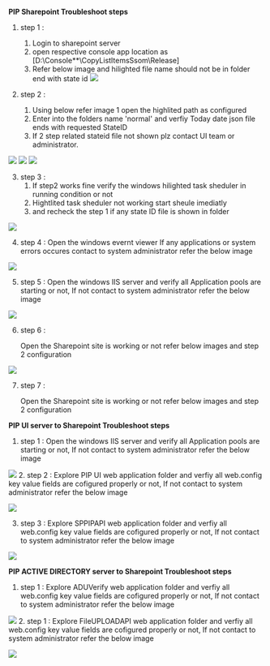 
**PIP Sharepoint Troubleshoot steps**
1. step 1 :
   1.  Login to sharepoint server
   2.  open respective console app location as [D:\Console**\CopyListItemsSsom\Release]
   3.  Refer below image and hilighted file name should not be in folder end with state id 
![](images/step1.PNG)

2. step 2 :

   1. Using below refer image 1 open the highlited path as configured 
   2. Enter into the folders name 'normal' and verfiy Today date json file ends with requested StateID
   3. If 2 step related stateid file not shown plz contact UI team or administrator.
  

![](images/step2.PNG)
![](images/step3.PNG)
![](images/step4.PNG)

3. step 3 :
    1. If step2 works fine verify the windows hilighted task sheduler in running condition or not  
    2. Hightlited task sheduler not working start sheule imediatly
    3. and recheck the step 1 if any state ID file is shown in folder

![](images/step6.PNG)

4. step 4 :
   Open the windows evernt viewer If any applications or system errors occures contact to system administrator refer the below image 
    
![](images/step7.PNG)

5. step 5 :
  Open the windows IIS server and verify all Application pools are starting or not, If not contact to system administrator refer the below image 
 
![](images/step8.PNG)

6. step 6 :

   Open the Sharepoint site is working or not refer below images and step 2 configuration 
 
  
![](images/step9.PNG)

7. step 7 :

   Open the Sharepoint site is working or not refer below images and step 2 configuration 
   
 **PIP UI server to Sharepoint Troubleshoot steps**
1. step 1 :
  Open the windows IIS server and verify all Application pools are starting or not, If not contact to system administrator refer the below image 
 
![](images/step10.PNG)
2. step 2 :
  Explore PIP UI web application folder and verfiy all web.config key value fields are cofigured properly or not, If not contact to system administrator refer the below image 
 
![](images/step11.PNG)
 
3. step 3 :
  Explore SPPIPAPI web application folder and verfiy all web.config key value fields are cofigured properly or not, If not contact to system administrator refer the below image 
 
  
![](images/step12.PNG)

 **PIP ACTIVE DIRECTORY server to Sharepoint Troubleshoot steps**
1. step 1 :
  Explore ADUVerify web application folder and verfiy all web.config key value fields are cofigured properly or not, If not contact to system administrator refer the below image 
 
  
![](images/step15.PNG)
2. step 1 :
  Explore FileUPLOADAPI web application folder and verfiy all web.config key value fields are cofigured properly or not, If not contact to system administrator refer the below image 
 
  
![](images/step16.PNG)
        
    
    
    
    
    
    
    
    
    
